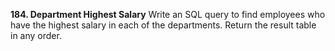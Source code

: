 **184. Department Highest Salary**
Write an SQL query to find employees who have the highest salary in each of the departments.
Return the result table in any order.

```sql


```
    
